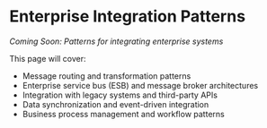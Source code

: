 # Enterprise Integration Patterns

*Coming Soon: Patterns for integrating enterprise systems*

This page will cover:
- Message routing and transformation patterns
- Enterprise service bus (ESB) and message broker architectures
- Integration with legacy systems and third-party APIs
- Data synchronization and event-driven integration
- Business process management and workflow patterns